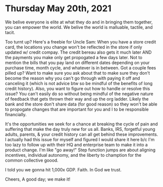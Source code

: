 # Thursday May 20th, 2021

We belive everyone is elite at what they do and in bringing them together, you can empower the world. We belive the world is malluable, tactile, and tacit.

Too turnt up? Here's a freebie for Uncle Sam: When you have a store credit card, the locations you change won't be reflected in the store if only updated w/ credit compay. The credit bereau also gets it much later AND the payments you make only get propogated a few days later. Not to mention the bills that you pay land on different dates depending on your purchase time, month cycle, and whatever is in between. Got a couple fees pilled up? Want to make sure you ask about that to make sure they don't become the reason why you can't go through with paying it off and canceling it (which is not advice btw so be mindful of the benefits of long credit history). Also, you want to figure out how to handle or resolve this issue? You can't easily do so without being mindful of the negative nature of feedback that gets thrown their way and up the org ladder. Likely the bank and the store don't share data (for good reason) so they won't be able to propogate changes that are important for you and I to be responsible financially.

It's the opportunities we seek for a chance at breaking the cycle of pain and suffering that make the day truly new for us all. Banks, IRS, forgetful young adults, parents, & your credit history can all get behind these improvements. I actually had this issue for myself and figured I would share it here b/c I'm too lazy to follow up with their HQ and enterprise team to make it into a product change. I'm like "go away!" Step function jumps are about aligning incentives, individual autonomy, and the liberty to chamption for the common collective goood.


I told you we gonna hit 1,000x GDP. Faith. In God we trust.

Cheers,
A good day; we make it!
